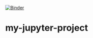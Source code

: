 [![Binder](https://mybinder.org/badge_logo.svg)](https://mybinder.org/v2/gh/wikfeldt/my-jupyter-project/HEAD)

# my-jupyter-project

